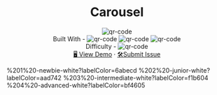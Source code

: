 <h1 align="center">Carousel</h1>

<div align="center">
  <img src="https://gpx.ge/js/img/raw/1015_carousel.gif" alt="qr-code" />
</div>

  <div align="center">
    Built With - <img src="https://img.shields.io/badge/-HTML-6abecd" alt="qr-code" />
  <img src="https://img.shields.io/badge/-CSS-3e54a3" alt="qr-code" />
  <img src="https://img.shields.io/badge/-JS-cf6390" alt="qr-code" />
 
  
  <br/>
    Difficulty - <img src="https://img.shields.io/badge/%201%20-newbie-white?labelColor=6abecd" alt="qr-code" />
  <br/>
    <a href="https://carousel-tsotneforester.surge.sh/" target="_blank">🖥️ View Demo</a>
    ·
    <a href="https://github.com/tsotneforester/JSVanilla/issues">🛠Submit Issue</a>

  </div>


<!-- https://img.shields.io/badge/-API-aad742 -->

%201%20-newbie-white?labelColor=6abecd
%202%20-junior-white?labelColor=aad742
%203%20-intermediate-white?labelColor=f1b604
%204%20-advanced-white?labelColor=bf4605
